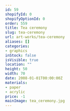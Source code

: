 ```yaml
---
id: 59
shopifyId: 0
shopifyOptionId: 0
order: 559
title: Tea ceremony
slug: tea-ceremony
url: art-works/tea-ceremony
aliases: []
categories:
- graphics
inStock: false
isVisible: true
location: ""
height: 50
width: 70
date: 2008-01-01T00:00:00Z
materials:
- paper
- acrylic
price: -1
mainImage: tea_ceremony.jpg
---
```

